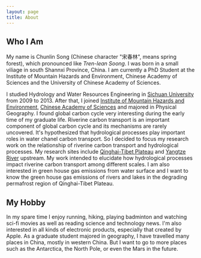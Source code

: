 ```yaml
---
layout: page
title: About
---
```



## Who I Am

My name is Chunlin Song (Chinese character "宋春林", means spring forest), which pronounced like *Tren-lean Soong*. I was born in a small viliage in south Shannxi  Province, China. I am currently a PhD Student at the Institute of Mountain Hazards and Environment, Chinese Academy of Sciences and the University of Chinese Academy of Sciences. 

I studied Hydrology and Water Resources Engineering in [Sichuan University](http://www.scu.edu.cn/) from 2009 to 2013. After that, I joined [Institute of Mountain Hazards and Environment](http://english.imde.cas.cn/), [Chinese Academy of Sciences](http://english.cas.cn/) and majored in Physical Geography. I found global carbon cycle very interesting during the early time of my graduate life. Riverine carbon transport  is an important component of global carbon cycle and its mechanisms are rarely uncovered. It's hypothesized that hydrological processes play important roles in water chanel carbon transport. So I decided to focus my research work on the relationship of riverine carbon transport and hydrological processes. My research sites include [Qinghai-Tibet Plateau](https://en.wikipedia.org/wiki/Tibetan_Plateau) and [Yangtze River](https://en.wikipedia.org/wiki/Yangtze) upstream. My work intended to elucidate how hydrological processes impact riverine carbon transport among different scales. I am also interested in green house gas emissions from water surface and I want to know the green house gas emissions of rivers and lakes in the degrading permafrost region of Qinghai-Tibet Plateau.


## My Hobby 

In my spare time I enjoy running, hiking, playing badminton and watching sci-fi movies as well as reading science and technology news. I'm also interested in all kinds of electronic products, especially that created by Apple. As a graduate student majored in geography, I have travelled many places in China, mostly in western China. But I want to go to more places such as the Antarctica, the North Pole, or even the Mars in the future.
